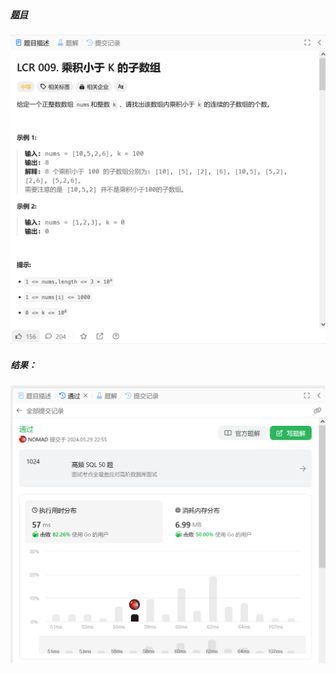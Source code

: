##### [题目](https://leetcode.cn/problems/ZVAVXX/description/)
![pic](img.png)
##### 结果：
![pic](result.png)